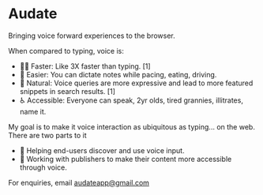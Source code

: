 # Audate

Bringing voice forward experiences to the browser.

When compared to typing, voice is:

* 🏃‍♀️ Faster: Like 3X faster than typing. [1]
* 🍹 Easier: You can dictate notes while pacing, eating, driving.
* 👶 Natural: Voice queries are more expressive and lead to more featured snippets in search results. [1]
* ♿ Accessible: Everyone can speak, 2yr olds, tired grannies, illitrates, name it.

My goal is to make it voice interaction as ubiquitous as typing... on the web. There are two parts to it
* 👥 Helping end-users discover and use voice input.
* 🏢 Working with publishers to make their content more accessible through voice. 


For enquiries, email audateapp@gmail.com
